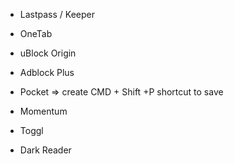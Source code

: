 - Lastpass / Keeper

- OneTab

- uBlock Origin

- Adblock Plus

- Pocket => create CMD + Shift +P shortcut to save

- Momentum

- Toggl

- Dark Reader
